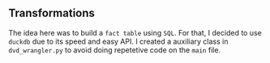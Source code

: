 ## Transformations

The idea here was to build a `fact table` using `SQL`. For that, I decided to use `duckdb` due to its speed and easy API. I created a auxiliary class in `dvd_wrangler.py` to avoid doing repetetive code on the `main` file.
